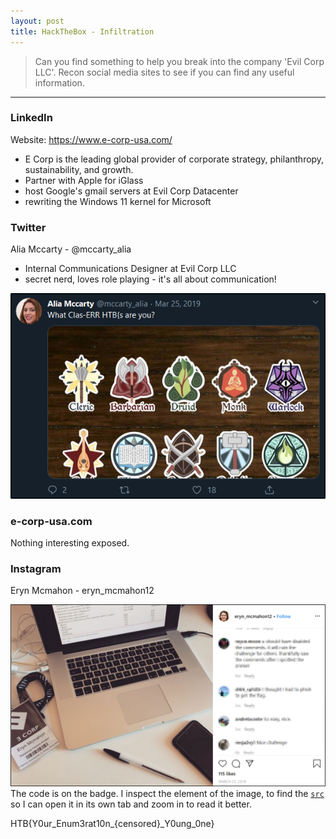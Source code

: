 ```yaml
---
layout: post
title: HackTheBox - Infiltration
---
```

> Can you find something to help you break into the company 'Evil Corp LLC'. Recon social media sites to see if you can find any useful information.

---

### LinkedIn
Website: https://www.e-corp-usa.com/
* E Corp is the leading global provider of corporate strategy, philanthropy, sustainability, and growth.
* Partner with Apple for iGlass
* host Google's gmail servers at Evil Corp Datacenter
* rewriting the Windows 11 kernel for Microsoft

### Twitter

Alia Mccarty - @mccarty_alia
* Internal Communications Designer at Evil Corp LLC
* secret nerd, loves role playing - it's all about communication!

![twitter](/images/htb/infiltration/1.png)

### e-corp-usa.com

Nothing interesting exposed.

### Instagram

Eryn Mcmahon - eryn_mcmahon12

![instagram](/images/htb/infiltration/2.png)
The code is on the badge. I inspect the element of the image, to find the [```src```](https://scontent-ort2-1.cdninstagram.com/v/t51.2885-15/fr/e15/s1080x1080/53565136_1015310385333737_784366953763073280_n.jpg?_nc_ht=scontent-ort2-1.cdninstagram.com&_nc_cat=105&_nc_ohc=vn1egg0zcVQAX8YBtXc&oh=f7d22d756b81ee0709df2724bdb89168&oe=5E9EA182) so I can open it in its own tab and zoom in to read it better.

HTB{Y0ur_Enum3rat10n_{censored}_Y0ung_0ne}